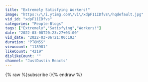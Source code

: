 ```yaml
---
title: "Extremely Satisfying Workers!"
image: "https:\/\/i.ytimg.com\/vi\/xdpF11IDfvs\/hqdefault.jpg"
vid_id: "xdpF11IDfvs"
categories: "People-Blogs"
tags: ["Extremely","Satisfying","Workers!"]
date: "2022-03-08T20:23:27+03:00"
vid_date: "2022-03-06T21:00:19Z"
duration: "PT8M5S"
viewcount: "118981"
likeCount: "4219"
dislikeCount: ""
channel: "JustDustin Reacts"
---
```

{% raw %}subscribe :){% endraw %}
